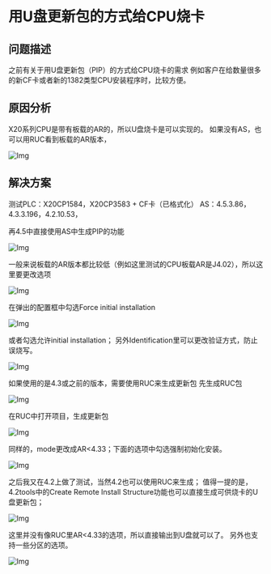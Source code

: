 # 用U盘更新包的方式给CPU烧卡
## 问题描述
之前有关于用U盘更新包（PIP）的方式给CPU烧卡的需求
例如客户在给数量很多的新CF卡或者新的1382类型CPU安装程序时，比较方便。

## 原因分析
X20系列CPU是带有板载的AR的，所以U盘烧卡是可以实现的。
如果没有AS，也可以用RUC看到板载的AR版本，

![Img](FILES/036用U盘更新包的方式给CPU烧卡.md/img-20220617144451.png)

## 解决方案

测试PLC：X20CP1584，X20CP3583 + CF卡（已格式化）
AS：4.5.3.86，4.3.3.196，4.2.10.53，

再4.5中直接使用AS中生成PIP的功能

![Img](FILES/036用U盘更新包的方式给CPU烧卡.md/img-20220617144504.png)

一般来说板载的AR版本都比较低（例如这里测试的CPU板载AR是J4.02），所以这里要更改选项

![Img](FILES/036用U盘更新包的方式给CPU烧卡.md/img-20220617144520.png)

在弹出的配置框中勾选Force initial installation

![Img](FILES/036用U盘更新包的方式给CPU烧卡.md/img-20220617144555.png)

或者勾选允许initial installation；
另外Identification里可以更改验证方式，防止误烧写。

![Img](FILES/036用U盘更新包的方式给CPU烧卡.md/img-20220617144609.png)

如果使用的是4.3或之前的版本，需要使用RUC来生成更新包
先生成RUC包

![Img](FILES/036用U盘更新包的方式给CPU烧卡.md/img-20220617144818.png)

在RUC中打开项目，生成更新包

![Img](FILES/036用U盘更新包的方式给CPU烧卡.md/img-20220617144845.png)

同样的，mode更改成AR<4.33；下面的选项中勾选强制初始化安装。
    
![Img](FILES/036用U盘更新包的方式给CPU烧卡.md/img-20220617144852.png)

之后我又在4.2上做了测试，当然4.2也可以使用RUC来生成；
值得一提的是，4.2tools中的Create Remote Install Structure功能也可以直接生成可供烧卡的U盘更新包；

![Img](FILES/036用U盘更新包的方式给CPU烧卡.md/img-20220617144905.png)

这里并没有像RUC里AR<4.33的选项，所以直接输出到U盘就可以了。
另外也支持一些分区的选项。

![Img](FILES/036用U盘更新包的方式给CPU烧卡.md/img-20220617144914.png)
